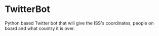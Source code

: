 # TwitterBot
Python based Twitter bot that will give the ISS's coordinates, people on board and what country it is over. 
